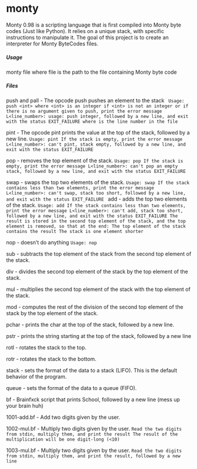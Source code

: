 # monty

Monty 0.98 is a scripting language that is first compiled into Monty byte codes (Just like Python). It relies on a unique stack, with specific instructions to manipulate it. The goal of this project is to create an interpreter for Monty ByteCodes files.

##### Usage
monty file
where file is the path to the file containing Monty byte code

##### Files

push and pall - The opcode push pushes an element to the stack
``
Usage: push <int>
where <int> is an integer
if <int> is not an integer or if there is no argument given to push, print the error message L<line_number>: usage: push integer, followed by a new line, and exit with the status EXIT_FAILURE
where is the line number in the file``

pint - The opcode pint prints the value at the top of the stack, followed by a new line.
``Usage: pint
If the stack is empty, print the error message L<line_number>: can't pint, stack empty, followed by a new line, and exit with the status EXIT_FAILURE``

pop -  removes the top element of the stack.
``Usage: pop
If the stack is empty, print the error message L<line_number>: can't pop an empty stack, followed by a new line, and exit with the status EXIT_FAILURE``

swap -  swaps the top two elements of the stack.
``Usage: swap
If the stack contains less than two elements, print the error message L<line_number>: can't swap, stack too short, followed by a new line, and exit with the status EXIT_FAILURE
``
add -  adds the top two elements of the stack.
``Usage: add
If the stack contains less than two elements, print the error message L<line_number>: can't add, stack too short, followed by a new line, and exit with the status EXIT_FAILURE
The result is stored in the second top element of the stack, and the top element is removed, so that at the end:
The top element of the stack contains the result
The stack is one element shorter``

nop - doesn’t do anything
``Usage: nop``

sub -  subtracts the top element of the stack from the second top element of the stack.

div - divides the second top element of the stack by the top element of the stack.

mul - multiplies the second top element of the stack with the top element of the stack.

mod - computes the rest of the division of the second top element of the stack by the top element of the stack.

pchar - prints the char at the top of the stack, followed by a new line.

pstr -  prints the string starting at the top of the stack, followed by a new line

rotl - rotates the stack to the top.

rotr - rotates the stack to the bottom.

stack -  sets the format of the data to a stack (LIFO). This is the default behavior of the program.

queue - sets the format of the data to a queue (FIFO).

bf - Brainfxck script that prints School, followed by a new line (mess up your brain huh)

1001-add.bf - Add two digits given by the user.

1002-mul.bf - Multiply two digits given by the user.
	``Read the two digits from stdin, multiply them, and print the result
The result of the multiplication will be one digit-long (<10)``

1003-mul.bf - Multiply two digits given by the user. 
	``Read the two digits from stdin, multiply them, and print the result, followed by a new line``
